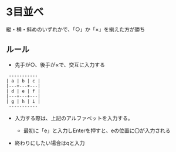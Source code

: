 # 3目並べ

縦・横・斜めのいずれかで、「○」か「×」を揃えた方が勝ち

## ルール

- 先手が○、後手が×で、交互に入力する

```
 -----------
| a | b | c |
|---+---+---|
| d | e | f |
|---+---+---|
| g | h | i |
 -----------
```

- 入力する際は、上記のアルファベットを入力する。

    - 最初に「e」と入力しEnterを押すと、eの位置に〇が入力される

- 終わりにしたい場合はqと入力